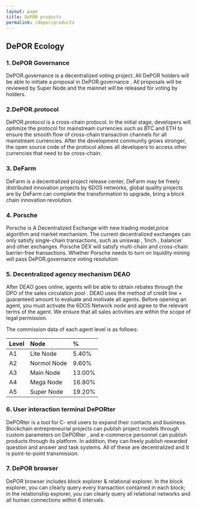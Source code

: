 ```yaml
---
layout: page
title: DePOR products
permalink: /depor/products
---
```


## DePOR Ecology
### 1. DePOR Governance 
DePOR.governance is a decentralized voting project. All DePOR holders will be able to initiate a proposal in DePOR.governance . All proposals will be reviewed by Super Node and the mainnet will be released for voting by holders.

### 2.DePOR.protocol 
DePOR.protocol is a cross-chain protocol. In the initial stage, developers will optimize the protocol for mainstream currencies such as BTC and ETH to ensure the smooth flow of cross-chain transaction channels for all mainstream currencies. After the development community grows stronger, the open source code of the protocol allows all developers to access other currencies that need to be cross-chain.

### 3. DeFarm 
DeFarm is a decentralized project release center, DeFarm may be freely distributed innovation projects by 6DOS networks, global quality projects are by DeFarm can complete the transformation to upgrade, bring a block chain innovation revolution.

### 4. Porsche 
Porsche is A Decentralized Exchange with new trading model,price algorithm and market mechanism.
The current decentralized exchanges can only satisfy single-chain transactions, such as uniswap , 1inch , balancer and other exchanges. Porsche DEX will satisfy multi-chain and cross-chain barrier-free transactions. Whether Porsche needs to turn on liquidity mining will pass DePOR.governance voting resolution

### 5. Decentralized agency mechanism DEAO 

After DEAO goes online, agents will be able to obtain rebates through the DPO of the sales circulation pool . DEAO uses the method of credit line + guaranteed amount to evaluate and motivate all agents. Before opening an agent, you must activate the 6DOS Network node and agree to the relevant terms of the agent. We ensure that all sales activities are within the scope of legal permission.

The commission data of each agent level is as follows:

| Level | Node | %  |
|:----------|:----------|:----------|
| A1    | Lite Node    | 5.40%    |
| A2    | Normol Node  | 9.60%    |
| A3    | Main Node    | 13.00%   |
| A4    | Mega Node    | 16.80%   |
| A5    | Super Node   | 19.20%   |

### 6. User interaction terminal DePORter 
DePORter is a tool for C- end users to expand their contacts and business. Blockchain entrepreneurial projects can publish project models through custom parameters on DePORter , and e-commerce personnel can publish products through its platform. In addition, they can freely publish rewarded question and answer and task systems. All of these are decentralized and It is point-to-point transmission.
 
###  7. DePOR browser 
DePOR browser includes block explorer & relational explorer. In the block explorer, you can clearly query every transaction contained in each block; in the relationship explorer, you can clearly query all relational networks and all human connections within 6 intervals.


